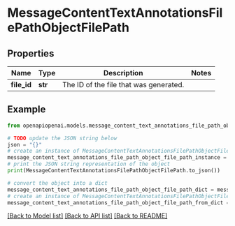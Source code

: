 # MessageContentTextAnnotationsFilePathObjectFilePath


## Properties

Name | Type | Description | Notes
------------ | ------------- | ------------- | -------------
**file_id** | **str** | The ID of the file that was generated. | 

## Example

```python
from openapiopenai.models.message_content_text_annotations_file_path_object_file_path import MessageContentTextAnnotationsFilePathObjectFilePath

# TODO update the JSON string below
json = "{}"
# create an instance of MessageContentTextAnnotationsFilePathObjectFilePath from a JSON string
message_content_text_annotations_file_path_object_file_path_instance = MessageContentTextAnnotationsFilePathObjectFilePath.from_json(json)
# print the JSON string representation of the object
print(MessageContentTextAnnotationsFilePathObjectFilePath.to_json())

# convert the object into a dict
message_content_text_annotations_file_path_object_file_path_dict = message_content_text_annotations_file_path_object_file_path_instance.to_dict()
# create an instance of MessageContentTextAnnotationsFilePathObjectFilePath from a dict
message_content_text_annotations_file_path_object_file_path_from_dict = MessageContentTextAnnotationsFilePathObjectFilePath.from_dict(message_content_text_annotations_file_path_object_file_path_dict)
```
[[Back to Model list]](../README.md#documentation-for-models) [[Back to API list]](../README.md#documentation-for-api-endpoints) [[Back to README]](../README.md)


